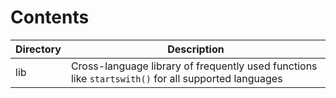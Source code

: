# Contents

| Directory | Description |
| --- | --- |
| lib | Cross-language library of frequently used functions like `startswith()` for all supported languages |
